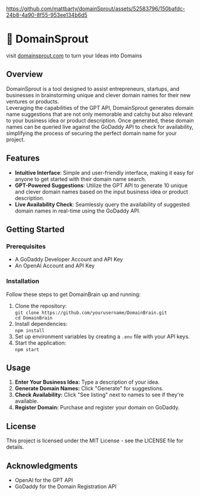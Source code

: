 https://github.com/mattbarty/domainSprout/assets/52583796/150bafdc-24b8-4a90-8f55-953ee134b6d5

<h1>🌱 DomainSprout</h1>
<p>visit <a href='domainsprout.com' target='_blank'>domainsprout.com</a> to turn your Ideas into Domains</p>

<h2>Overview</h2>
<p>DomainSprout is a tool designed to assist entrepreneurs, startups, and businesses in brainstorming unique and clever domain names for their new ventures or products.</br>
Leveraging the capabilities of the GPT API, DomainSprout generates domain name suggestions that are not only memorable and catchy but also relevant to your business idea or product description. Once generated, these domain names can be queried live against the GoDaddy API to check for availability, simplifying the process of securing the perfect domain name for your project.</p>

<h2>Features</h2>
<ul>
    <li><b>Intuitive Interface</b>: Simple and user-friendly interface, making it easy for anyone to get started with their domain name search.</li>
  <li><b>GPT-Powered Suggestions</b>: Utilize the GPT API to generate 10 unique and clever domain names based on the input business idea or product description.</li>
  <li><b>Live Availability Check</b>: Seamlessly query the availability of suggested domain names in real-time using the GoDaddy API.</li>
</ul>

<h2>Getting Started</h2>
<h3>Prerequisites</h3>
<ul>
  <li>A GoDaddy Developer Account and API Key</li>
  <li>An OpenAI Account and API Key</li>
</ul>

<h3>Installation</h3>
<p>Follow these steps to get DomainBrain up and running:</p>
<ol>
    <li>Clone the repository:<br><code>git clone https://github.com/yourusername/DomainBrain.git<br>cd DomainBrain</code></li>
    <li>Install dependencies:<br><code>npm install</code></li>
    <li>Set up environment variables by creating a <code>.env</code> file with your API keys.</li>
    <li>Start the application:<br><code>npm start</code></li>
</ol>

<h2>Usage</h2>
<ol>
    <li><strong>Enter Your Business Idea:</strong> Type a description of your idea.</li>
    <li><strong>Generate Domain Names:</strong> Click "Generate" for suggestions.</li>
    <li><strong>Check Availability:</strong> Click "See listing" next to names to see if they're available.</li>
    <li><strong>Register Domain:</strong> Purchase and register your domain on GoDaddy.</li>
</ol>

<h2>License</h2>
<p>This project is licensed under the MIT License - see the LICENSE file for details.</p>

<h2>Acknowledgments</h2>
<ul>
    <li>OpenAI for the GPT API</li>
    <li>GoDaddy for the Domain Registration API</li>
</ul>
